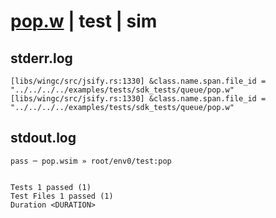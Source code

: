 # [pop.w](../../../../../../examples/tests/sdk_tests/queue/pop.w) | test | sim

## stderr.log
```log
[libs/wingc/src/jsify.rs:1330] &class.name.span.file_id = "../../../../examples/tests/sdk_tests/queue/pop.w"
[libs/wingc/src/jsify.rs:1330] &class.name.span.file_id = "../../../../examples/tests/sdk_tests/queue/pop.w"
```

## stdout.log
```log
pass ─ pop.wsim » root/env0/test:pop
 
 
Tests 1 passed (1)
Test Files 1 passed (1)
Duration <DURATION>
```

